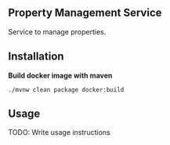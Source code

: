 ## Property Management Service
Service to manage properties.

## Installation
**Build docker image with maven**

```
./mvnw clean package docker:build
```

## Usage
TODO: Write usage instructions